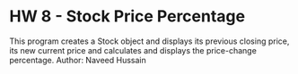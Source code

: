 # HW 8 - Stock Price Percentage

This program creates a Stock object and displays its previous closing price,
its new current price and calculates and displays the price-change percentage.
Author: Naveed Hussain
